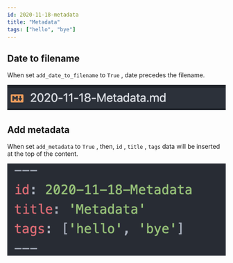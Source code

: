 ```yaml
---
id: 2020-11-18-metadata
title: "Metadata"
tags: ["hello", "bye"]
---
```


## Date to filename

When set `add_date_to_filename` to `True` , date precedes the filename.

![2020-11-18-metadata-image-0](images/2020-11-18-metadata-image-0.png)

## Add metadata

When set `add_metadata` to `True` , then, `id` , `title` , `tags` data will be inserted at the top of the content.

![2020-11-18-metadata-image-1](images/2020-11-18-metadata-image-1.png)
